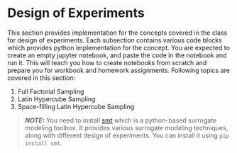 #  Design of Experiments

This section provides implementation for the concepts covered in the class for design of experiments.
Each subsection contains various code blocks which provides python implementation for the concept. 
You are expected to create an empty jupyter notebook, and paste the code in the notebook and run it. 
This will teach you how to create notebooks from scratch and prepare you for workbook and homework 
assignments. Following topics are covered in this section:

1. Full Factorial Sampling
2. Latin Hypercube Sampling
3. Space-filling Latin Hypercube Sampling

> **_NOTE:_** You need to install [smt](https://smt.readthedocs.io/en/latest/) which is a python-based surrogate modeling toolbox. It provides various surrogate modeling techniques, along with different design of experiments. You can install it using `pip install smt`.